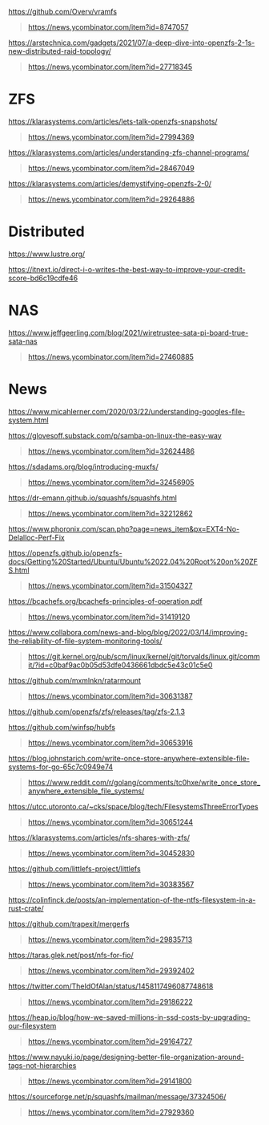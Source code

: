 
https://github.com/Overv/vramfs
> https://news.ycombinator.com/item?id=8747057

https://arstechnica.com/gadgets/2021/07/a-deep-dive-into-openzfs-2-1s-new-distributed-raid-topology/
> https://news.ycombinator.com/item?id=27718345

# ZFS
https://klarasystems.com/articles/lets-talk-openzfs-snapshots/
> https://news.ycombinator.com/item?id=27994369

https://klarasystems.com/articles/understanding-zfs-channel-programs/
> https://news.ycombinator.com/item?id=28467049

https://klarasystems.com/articles/demystifying-openzfs-2-0/
> https://news.ycombinator.com/item?id=29264886

# Distributed
https://www.lustre.org/

https://itnext.io/direct-i-o-writes-the-best-way-to-improve-your-credit-score-bd6c19cdfe46

# NAS
https://www.jeffgeerling.com/blog/2021/wiretrustee-sata-pi-board-true-sata-nas
> https://news.ycombinator.com/item?id=27460885

# News
https://www.micahlerner.com/2020/03/22/understanding-googles-file-system.html

https://glovesoff.substack.com/p/samba-on-linux-the-easy-way
> https://news.ycombinator.com/item?id=32624486

https://sdadams.org/blog/introducing-muxfs/
> https://news.ycombinator.com/item?id=32456905

https://dr-emann.github.io/squashfs/squashfs.html
> https://news.ycombinator.com/item?id=32212862

https://www.phoronix.com/scan.php?page=news_item&px=EXT4-No-Delalloc-Perf-Fix

https://openzfs.github.io/openzfs-docs/Getting%20Started/Ubuntu/Ubuntu%2022.04%20Root%20on%20ZFS.html
> https://news.ycombinator.com/item?id=31504327

https://bcachefs.org/bcachefs-principles-of-operation.pdf
> https://news.ycombinator.com/item?id=31419120

https://www.collabora.com/news-and-blog/blog/2022/03/14/improving-the-reliability-of-file-system-monitoring-tools/
> https://git.kernel.org/pub/scm/linux/kernel/git/torvalds/linux.git/commit/?id=c0baf9ac0b05d53dfe0436661dbdc5e43c01c5e0

https://github.com/mxmlnkn/ratarmount
> https://news.ycombinator.com/item?id=30631387

https://github.com/openzfs/zfs/releases/tag/zfs-2.1.3

https://github.com/winfsp/hubfs
> https://news.ycombinator.com/item?id=30653916

https://blog.johnstarich.com/write-once-store-anywhere-extensible-file-systems-for-go-65c7c0949e74
> https://www.reddit.com/r/golang/comments/tc0hxe/write_once_store_anywhere_extensible_file_systems/

https://utcc.utoronto.ca/~cks/space/blog/tech/FilesystemsThreeErrorTypes
> https://news.ycombinator.com/item?id=30651244

https://klarasystems.com/articles/nfs-shares-with-zfs/
> https://news.ycombinator.com/item?id=30452830

https://github.com/littlefs-project/littlefs
> https://news.ycombinator.com/item?id=30383567

https://colinfinck.de/posts/an-implementation-of-the-ntfs-filesystem-in-a-rust-crate/

https://github.com/trapexit/mergerfs
> https://news.ycombinator.com/item?id=29835713

https://taras.glek.net/post/nfs-for-fio/
> https://news.ycombinator.com/item?id=29392402

https://twitter.com/TheIdOfAlan/status/1458117496087748618
> https://news.ycombinator.com/item?id=29186222

https://heap.io/blog/how-we-saved-millions-in-ssd-costs-by-upgrading-our-filesystem
> https://news.ycombinator.com/item?id=29164727

https://www.nayuki.io/page/designing-better-file-organization-around-tags-not-hierarchies
> https://news.ycombinator.com/item?id=29141800

https://sourceforge.net/p/squashfs/mailman/message/37324506/
> https://news.ycombinator.com/item?id=27929360

